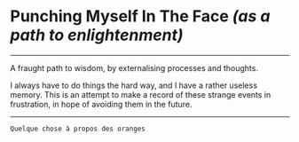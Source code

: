 # Punching Myself In The Face _\(as a path to enlightenment\)_

---

A fraught path to wisdom, by externalising processes and thoughts.

I always have to do things the hard way, and I have a rather useless memory. This is an attempt to make a record of these strange events in frustration, in hope of avoiding them in the future.

---

```
Quelque chose à propos des oranges
```



